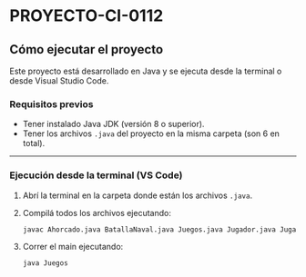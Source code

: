# PROYECTO-CI-0112

## Cómo ejecutar el proyecto

Este proyecto está desarrollado en Java y se ejecuta desde la terminal o desde Visual Studio Code.

### Requisitos previos

- Tener instalado Java JDK (versión 8 o superior).
- Tener los archivos `.java` del proyecto en la misma carpeta (son 6 en total).

---

### Ejecución desde la terminal (VS Code)

1. Abrí la terminal en la carpeta donde están los archivos `.java`.
2. Compilá todos los archivos ejecutando:

   ```bash
   javac Ahorcado.java BatallaNaval.java Juegos.java Jugador.java JugadorBN.java Tablero.java

3. Correr el main ejecutando:

   ```bash
   java Juegos

